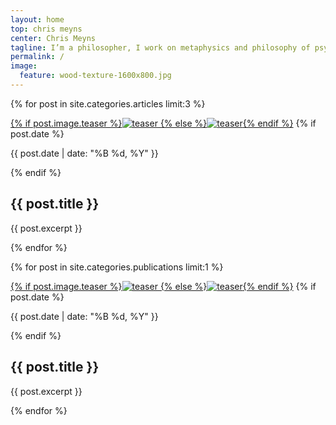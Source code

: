 ```yaml
---
layout: home
top: chris meyns
center: Chris Meyns
tagline: I’m a philosopher, I work on metaphysics and philosophy of psychology, and am based at University College London (UCL).
permalink: /
image:
  feature: wood-texture-1600x800.jpg
---
```


<div class="tiles">

{% for post in site.categories.articles limit:3 %}
<div class="tile">
<a href="{{ site.url }}{{ post.url }}" title="{{ post.title }}" class="post-teaser">{% if post.image.teaser %}<img src="{{ site.url }}/images/{{ post.image.teaser }}" alt="teaser" itemprop="image">
    {% else %}<img src="{{ site.url }}/images/{{ site.teaser }}" alt="teaser" itemprop="image">{% endif %}</a>
  {% if post.date %}<p class="entry-date date published"><time datetime="{{ post.date | date: "%Y-%m-%d" }}" itemprop="datePublished">{{ post.date | date: "%B %d, %Y" }}</time></p>{% endif %}
  <h2 class="post-title">{{ post.title }}</h2>
  <p class="post-excerpt">{{ post.excerpt }}</p>
  </div><!-- /.tile -->
{% endfor %}

{% for post in site.categories.publications limit:1 %}
<div class="tile">
<a href="{{ site.url }}{{ post.url }}" title="{{ post.title }}" class="post-teaser">{% if post.image.teaser %}<img src="{{ site.url }}/images/{{ post.image.teaser }}" alt="teaser" itemprop="image">
    {% else %}<img src="{{ site.url }}/images/{{ site.teaser }}" alt="teaser" itemprop="image">{% endif %}</a>
  {% if post.date %}<p class="entry-date date published"><time datetime="{{ post.date | date: "%Y-%m-%d" }}" itemprop="datePublished">{{ post.date | date: "%B %d, %Y" }}</time></p>{% endif %}
  <h2 class="post-title">{{ post.title }}</h2>
  <p class="post-excerpt">{{ post.excerpt }}</p>
  </div><!-- /.tile -->
{% endfor %}

</div><!-- /.tiles -->
